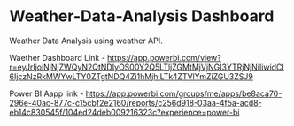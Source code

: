 # Weather-Data-Analysis Dashboard

Weather Data Analysis using weather API.


Waether Dashboard Link - https://app.powerbi.com/view?r=eyJrIjoiNjNjZWQyN2QtNDIyOS00Y2Q5LTljZGMtMjVjNGI3YTRjNjNiIiwidCI6IjczNzRkMWYwLTY0ZTgtNDQ4Zi1hMjhiLTk4ZTVlYmZiZGU3ZSJ9

Power BI Aapp link - https://app.powerbi.com/groups/me/apps/be8aca70-296e-40ac-877c-c15cbf2e2160/reports/c256d918-03aa-4f5a-acd8-eb14c830545f/104ed24deb009216323c?experience=power-bi
